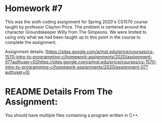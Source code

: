 # Homework #7

This was the sixth coding assignment for Spring 2020's CS1570 course taught by professor Clayton Price. The problem is centered around the character Groundskeeper Willy from The Simpsons. We were limited to using only what we had been taught up to this point in the course to complete the assignment.

Assignment details: [https://sites.google.com/a/mst.edu/price/courses/cs-1570-intro-to-programming-c/homework-assignments/2020/assignment-07?authuser=0](https://sites.google.com/a/mst.edu/price/courses/cs-1570-intro-to-programming-c/homework-assignments/2020/assignment-07?authuser=0)

# README Details From The Assignment:

You should have multiple files containing a program written in C++.
